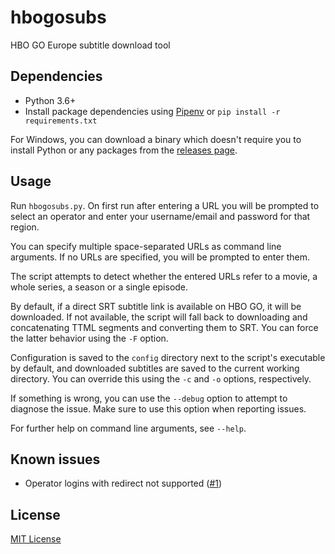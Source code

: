 # hbogosubs

HBO GO Europe subtitle download tool

## Dependencies
* Python 3.6+
* Install package dependencies using [Pipenv](https://docs.pipenv.org/en/latest/) or `pip install -r requirements.txt`

For Windows, you can download a binary which doesn't require you to install Python or any packages from the [releases page](https://github.com/nyuszika7h/hbogosubs/releases).

## Usage
Run `hbogosubs.py`. On first run after entering a URL you will be prompted to select an operator and enter your username/email and password for that region.

You can specify multiple space-separated URLs as command line arguments. If no URLs are specified, you will be prompted to enter them.

The script attempts to detect whether the entered URLs refer to a movie, a whole series, a season or a single episode.

By default, if a direct SRT subtitle link is available on HBO GO, it will be downloaded. If not available, the script will fall back to downloading and concatenating TTML segments and converting them to SRT. You can force the latter behavior using the `-F` option.

Configuration is saved to the `config` directory next to the script's executable by default, and downloaded subtitles are saved to the current working directory. You can override this using the `-c` and `-o` options, respectively.

If something is wrong, you can use the `--debug` option to attempt to diagnose the issue. Make sure to use this option when reporting issues.

For further help on command line arguments, see `--help`.

## Known issues
* Operator logins with redirect not supported ([#1](https://github.com/nyuszika7h/hbogosubs/issues/1))

## License
[MIT License](LICENSE.txt)
